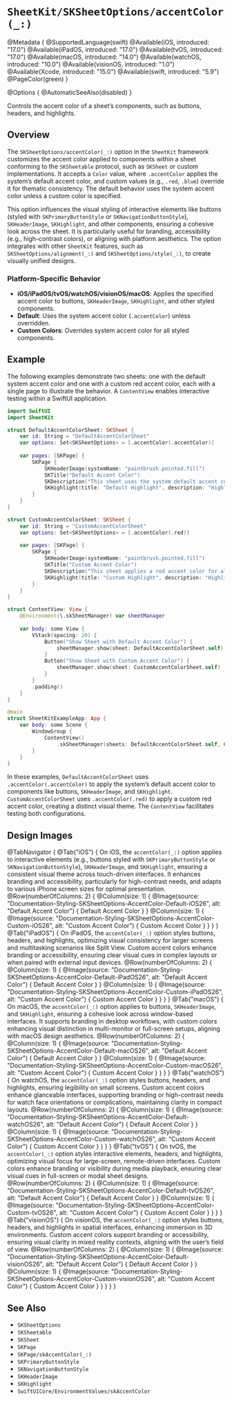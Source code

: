 # ``SheetKit/SKSheetOptions/accentColor(_:)``

@Metadata {
    @SupportedLanguage(swift)
    @Available(iOS, introduced: "17.0")
    @Available(iPadOS, introduced: "17.0")
    @Available(tvOS, introduced: "17.0")
    @Available(macOS, introduced: "14.0")
    @Available(watchOS, introduced: "10.0")
    @Available(visionOS, introduced: "1.0")
    @Available(Xcode, introduced: "15.0")
    @Available(swift, introduced: "5.9")
    @PageColor(green)
}

@Options {
    @AutomaticSeeAlso(disabled)
}

Controls the accent color of a sheet’s components, such as buttons, headers, and highlights.

## Overview

The `SKSheetOptions/accentColor(_:)` option in the `SheetKit` framework customizes the accent color applied to components within a sheet conforming to the `SKSheetable` protocol, such as `SKSheet` or custom implementations. It accepts a `Color` value, where `.accentColor` applies the system’s default accent color, and custom values (e.g., `.red`, `.blue`) override it for thematic consistency. The default behavior uses the system accent color unless a custom color is specified.

This option influences the visual styling of interactive elements like buttons (styled with `SKPrimaryButtonStyle` or `SKNavigationButtonStyle`), `SKHeaderImage`, `SKHighlight`, and other components, ensuring a cohesive look across the sheet. It is particularly useful for branding, accessibility (e.g., high-contrast colors), or aligning with platform aesthetics. The option integrates with other `SheetKit` features, such as `SKSheetOptions/alignment(_:)` and `SKSheetOptions/style(_:)`, to create visually unified designs.

### Platform-Specific Behavior

- **iOS/iPadOS/tvOS/watchOS/visionOS/macOS**: Applies the specified accent color to buttons, `SKHeaderImage`, `SKHighlight`, and other styled components.
- **Default**: Uses the system accent color (`.accentColor`) unless overridden.
- **Custom Colors**: Overrides system accent color for all styled components.

## Example

The following examples demonstrate two sheets: one with the default system accent color and one with a custom red accent color, each with a single page to illustrate the behavior. A `ContentView` enables interactive testing within a SwiftUI application.

```swift
import SwiftUI
import SheetKit

struct DefaultAccentColorSheet: SKSheet {
    var id: String = "DefaultAccentColorSheet"
    var options: Set<SKSheetOptions> = [.accentColor(.accentColor)]
    
    var pages: [SKPage] {
        SKPage {
            SKHeaderImage(systemName: "paintbrush.pointed.fill")
            SKTitle("Default Accent Color")
            SKDescription("This sheet uses the system default accent color for all of its components.")
            SKHighlight(title: "Default Highlight", description: "Highlight styled with system accent color", systemName: "paintbrush.pointed.fill")
        }
    }
}

struct CustomAccentColorSheet: SKSheet {
    var id: String = "CustomAccentColorSheet"
    var options: Set<SKSheetOptions> = [.accentColor(.red)]
    
    var pages: [SKPage] {
        SKPage {
            SKHeaderImage(systemName: "paintbrush.pointed.fill")
            SKTitle("Custom Accent Color")
            SKDescription("This sheet applies a red accent color for all of its components.")
            SKHighlight(title: "Custom Highlight", description: "Highlight styled with custom red accent color", systemName: "paintbrush.pointed.fill")
        }
    }
}

struct ContentView: View {
    @Environment(\.skSheetManager) var sheetManager
    
    var body: some View {
        VStack(spacing: 20) {
            Button("Show Sheet with Default Accent Color") {
                sheetManager.show(sheet: DefaultAccentColorSheet.self)
            }
            Button("Show Sheet with Custom Accent Color") {
                sheetManager.show(sheet: CustomAccentColorSheet.self)
            }
        }
        .padding()
    }
}

@main
struct SheetKitExampleApp: App {
    var body: some Scene {
        WindowGroup {
            ContentView()
                .skSheetManager(sheets: DefaultAccentColorSheet.self, CustomAccentColorSheet.self)
        }
    }
}
```

In these examples, `DefaultAccentColorSheet` uses `.accentColor(.accentColor)` to apply the system’s default accent color to components like buttons, `SKHeaderImage`, and `SKHighlight`. `CustomAccentColorSheet` uses `.accentColor(.red)` to apply a custom red accent color, creating a distinct visual theme. The `ContentView` facilitates testing both configurations.

## Design Images

@TabNavigator {
    @Tab("iOS") {
        On iOS, the `accentColor(_:)` option applies to interactive elements (e.g., buttons styled with `SKPrimaryButtonStyle` or `SKNavigationButtonStyle`), `SKHeaderImage`, and `SKHighlight`, ensuring a consistent visual theme across touch-driven interfaces. It enhances branding and accessibility, particularly for high-contrast needs, and adapts to various iPhone screen sizes for optimal presentation.
        @Row(numberOfColumns: 2) {
            @Column(size: 1) {
                @Image(source: "Documentation-Styling-SKSheetOptions-AccentColor-Default-iOS26", alt: "Default Accent Color") {
                    Default Accent Color
                }
            }
            @Column(size: 1) {
                @Image(source: "Documentation-Styling-SKSheetOptions-AccentColor-Custom-iOS26", alt: "Custom Accent Color") {
                    Custom Accent Color
                }
            }
        }
    }
    @Tab("iPadOS") {
        On iPadOS, the `accentColor(_:)` option styles buttons, headers, and highlights, optimizing visual consistency for larger screens and multitasking scenarios like Split View. Custom accent colors enhance branding or accessibility, ensuring clear visual cues in complex layouts or when paired with external input devices.
        @Row(numberOfColumns: 2) {
            @Column(size: 1) {
                @Image(source: "Documentation-Styling-SKSheetOptions-AccentColor-Default-iPadOS26", alt: "Default Accent Color") {
                    Default Accent Color
                }
            }
            @Column(size: 1) {
                @Image(source: "Documentation-Styling-SKSheetOptions-AccentColor-Custom-iPadOS26", alt: "Custom Accent Color") {
                    Custom Accent Color
                }
            }
        }
    }
    @Tab("macOS") {
        On macOS, the `accentColor(_:)` option applies to buttons, `SKHeaderImage`, and `SKHighlight`, ensuring a cohesive look across window-based interfaces. It supports branding in desktop workflows, with custom colors enhancing visual distinction in multi-monitor or full-screen setups, aligning with macOS design aesthetics.
        @Row(numberOfColumns: 2) {
            @Column(size: 1) {
                @Image(source: "Documentation-Styling-SKSheetOptions-AccentColor-Default-macOS26", alt: "Default Accent Color") {
                    Default Accent Color
                }
            }
            @Column(size: 1) {
                @Image(source: "Documentation-Styling-SKSheetOptions-AccentColor-Custom-macOS26", alt: "Custom Accent Color") {
                    Custom Accent Color
                }
            }
        }
    }
    @Tab("watchOS") {
        On watchOS, the `accentColor(_:)` option styles buttons, headers, and highlights, ensuring legibility on small screens. Custom accent colors enhance glanceable interfaces, supporting branding or high-contrast needs for watch face orientations or complications, maintaining clarity in compact layouts.
        @Row(numberOfColumns: 2) {
            @Column(size: 1) {
                @Image(source: "Documentation-Styling-SKSheetOptions-AccentColor-Default-watchOS26", alt: "Default Accent Color") {
                    Default Accent Color
                }
            }
            @Column(size: 1) {
                @Image(source: "Documentation-Styling-SKSheetOptions-AccentColor-Custom-watchOS26", alt: "Custom Accent Color") {
                    Custom Accent Color
                }
            }
        }
    }
    @Tab("tvOS") {
        On tvOS, the `accentColor(_:)` option styles interactive elements, headers, and highlights, optimizing visual focus for large-screen, remote-driven interfaces. Custom colors enhance branding or visibility during media playback, ensuring clear visual cues in full-screen or modal sheet designs.
        @Row(numberOfColumns: 2) {
            @Column(size: 1) {
                @Image(source: "Documentation-Styling-SKSheetOptions-AccentColor-Default-tvOS26", alt: "Default Accent Color") {
                    Default Accent Color
                }
            }
            @Column(size: 1) {
                @Image(source: "Documentation-Styling-SKSheetOptions-AccentColor-Custom-tvOS26", alt: "Custom Accent Color") {
                    Custom Accent Color
                }
            }
        }
    }
    @Tab("visionOS") {
        On visionOS, the `accentColor(_:)` option styles buttons, headers, and highlights in spatial interfaces, enhancing immersion in 3D environments. Custom accent colors support branding or accessibility, ensuring visual clarity in mixed reality contexts, aligning with the user’s field of view.
        @Row(numberOfColumns: 2) {
            @Column(size: 1) {
                @Image(source: "Documentation-Styling-SKSheetOptions-AccentColor-Default-visionOS26", alt: "Default Accent Color") {
                    Default Accent Color
                }
            }
            @Column(size: 1) {
                @Image(source: "Documentation-Styling-SKSheetOptions-AccentColor-Custom-visionOS26", alt: "Custom Accent Color") {
                    Custom Accent Color
                }
            }
        }
    }
}

## See Also

- ``SKSheetOptions``
- ``SKSheetable``
- ``SKSheet``
- ``SKPage``
- ``SKPage/skAccentColor(_:)``
- ``SKPrimaryButtonStyle``
- ``SKNavigationButtonStyle``
- ``SKHeaderImage``
- ``SKHighlight``
- ``SwiftUICore/EnvironmentValues/skAccentColor``
